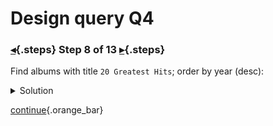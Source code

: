 <div class="top">

# Design query Q4
### [◂](command:katapod.loadPage?step7){.steps} Step 8 of 13 [▸](command:katapod.loadPage?step9){.steps}
</div>

Find albums with title `20 Greatest Hits`; order by year (desc):

<details>
  <summary>Solution</summary>

```
SELECT *
FROM albums_by_title
WHERE title = '20 Greatest Hits'; 
```

</details>

[continue](command:katapod.loadPage?step9){.orange_bar}
